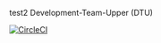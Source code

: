 test2
Development-Team-Upper (DTU)

[![CircleCI](https://circleci.com/gh/hiroaki2020/Development-Team-Upper/tree/main.svg?style=svg&circle-token=b531db10c11efd6d2bc546a8c9b442dfbe7e1693)](https://circleci.com/gh/hiroaki2020/Development-Team-Upper/tree/main)